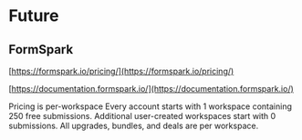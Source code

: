 # Future

## FormSpark

[https://formspark.io/pricing/](https://formspark.io/pricing/)

[https://documentation.formspark.io/](https://documentation.formspark.io/)

Pricing is per-workspace Every account starts with 1 workspace containing 250 free submissions. Additional user-created workspaces start with 0 submissions. All upgrades, bundles, and deals are per workspace.
